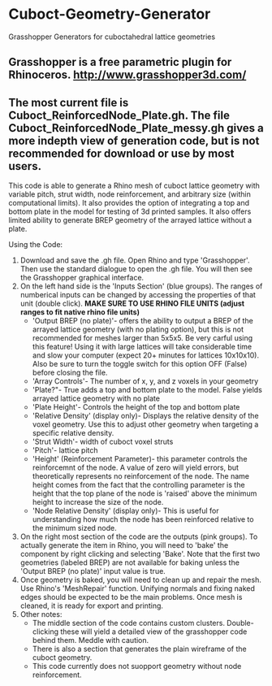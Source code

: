 # Cuboct-Geometry-Generator
Grasshopper Generators for cuboctahedral lattice geometries

Grasshopper is a free parametric plugin for Rhinoceros. http://www.grasshopper3d.com/
--------------
The most current file is Cuboct_ReinforcedNode_Plate.gh. 
The file Cuboct_ReinforcedNode_Plate_messy.gh gives a more indepth view of generation code, but is not recommended for download or use by most users. 
-----------------
This code is able to generate a Rhino mesh of cuboct lattice geometry with variable pitch, strut width, node reinforcement, and arbitrary size (within computational limits). It also provides the option of integrating a top and bottom plate in the model for testing of 3d printed samples. It also offers limited ability to generate BREP geometry of the arrayed lattice without a plate. 

Using the Code:

1. Download and save the .gh file. Open Rhino and type 'Grasshopper'. Then use the standard dialogue to open the .gh file. You will then see the Grasshopper graphical interface. 
2. On the left hand side is the 'Inputs Section' (blue groups). The ranges of numberical inputs can be changed by accessing the properties of that unit (double click). **MAKE SURE TO USE RHINO FILE UNITS (adjust ranges to fit native rhino file units)**
    - 'Output BREP (no plate)'- offers the ability to output a BREP of the arrayed lattice geometry (with no plating option), but this is not recommended for meshes larger than 5x5x5. Be very carful using this feature! Using it with large lattices will take considerable time and slow your computer (expect 20+ minutes for lattices 10x10x10). Also be sure to turn the toggle switch for this option OFF (False) before closing the file.
    - 'Array Controls'- The number of x, y, and z voxels in your geometry
    - 'Plate?"- True adds a top and bottom plate to the model. False yields arrayed lattice geometry with no plate
    - 'Plate Height'- Controls the height of the top and bottom plate
    - 'Relative Density' (display only)- Displays the relative density of the voxel geometry. Use this  to adjust other geometry when targeting a specific relative density.
    - 'Strut Width'- width of cuboct voxel struts
    - 'Pitch'- lattice pitch
    - 'Height' (Reinforcement Parameter)- this parameter controls the reinforcemnt of the node. A value of zero will yield errors, but theoretically represents no reinforcement of the node. The name height comes from the fact that the controlling parameter is the height that the top plane of the node is 'raised' above the minimum height to increase the size of the node. 
    - 'Node Relative Density' (display only)- This is useful for understanding how much the node has been reinforced relative to the minimum sized node. 
3. On the right most section of the code are the outputs (pink groups). To actually generate the item in Rhino, you will need to 'bake' the component by right clicking and selecting 'Bake'. Note that the first two geometries (labeled BREP) are not available for baking unless the 'Output BREP (no plate)' input value is true. 
4. Once geometry is baked, you will need to clean up and repair the mesh. Use Rhino's 'MeshRepair' function. Unifying normals and fixing naked edges should be expected to be the main problems. Once mesh is cleaned, it is ready for export and printing.
5. Other notes:
   - The middle section of the code contains custom clusters. Double-clicking these will yield a detailed view of the grasshopper code behind them. Meddle with caution. 
   - There is also a section that generates the plain wireframe of the cuboct geometry. 
   - This code currently does not suopport geometry without node reinforcement. 


